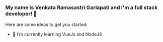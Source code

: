 ### My name is Venkata Ramasastri Garlapati and I'm a full stack developer! 👋

Here are some ideas to get you started:

- 🌱 I’m currently learning VueJs and NodeJS

<!--
**VenkatGarlapati/VenkatGarlapati** is a ✨ _special_ ✨ repository because its `README.md` (this file) appears on your GitHub profile.

Here are some ideas to get you started:

- 🔭 I’m currently working on ...
- 🌱 I’m currently learning ...
- 👯 I’m looking to collaborate on ...
- 🤔 I’m looking for help with ...
- 💬 Ask me about ...
- 📫 How to reach me: ...
- 😄 Pronouns: ...
- ⚡ Fun fact: ...
-->
